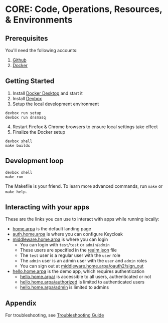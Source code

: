 # CORE: Code, Operations, Resources, & Environments

## Prerequisites

You'll need the following accounts:

1. [Github](https://github.com/)
2. [Docker](https://docker.com/)

## Getting Started

1. Install [Docker Desktop](https://www.docker.com/products/docker-desktop/) and start it
2. Install [Devbox](./docs/DEVBOX.md)
3. Setup the local development environment
```
devbox run setup
devbox run dnsmasq
```
4. Restart Firefox & Chrome browsers to ensure local settings take effect
5. Finalize the Docker setup
```
devbox shell
make buildx
```

## Development loop

```
devbox shell
make run
```

The Makefile is your friend. To learn more advanced commands, run `make` or `make help`.

## Interacting with your apps

These are the links you can use to interact with apps while running locally:
- [home.arpa](https://home.arpa) is the default landing page
- [auth.home.arpa](https://auth.home.arpa) is where you can configure Keycloak
- [middleware.home.arpa](https://middleware.home.arpa) is where you can login
    - You can login with `test`/`test` or `admin`/`admin`
    - These users are specified in the [realm.json](./platform/identity/import/realm.json) file
    - The `test` user is a regular user with the `user` role
    - The `admin` user is an admin user with the `user` and `admin` roles
    - You can sign out at [middleware.home.arpa/oauth2/sign_out](https://middleware.home.arpa/oauth2/sign_out)
- [hello.home.arpa](https://hello.home.arpa) is the demo app, which requires authentication
    - [hello.home.arpa/](https://hello.home.arpa/) is accessible to all users, authenticated or not
    - [hello.home.arpa/authorized](https://hello.home.arpa/authorized) is limited to authenticated users
    - [hello.home.arpa/admin](https://hello.home.arpa/admin) is limited to admins

## Appendix

For troubleshooting, see [Troubleshooting Guide](./docs/TROUBLESHOOTING.md)

